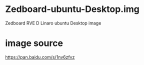 # Zedboard-ubuntu-Desktop.img
 Zedboard RVE D Linaro ubuntu Desktop image

# image source
https://pan.baidu.com/s/1nv6zfvz
